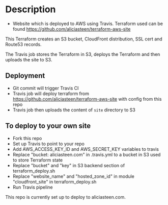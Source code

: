 # Description
- Website which is deployed to AWS using Travis. Terraform used can be found https://github.com/aliciasteen/terraform-aws-site

This Terraform creates an S3 bucket, CloudFront distribution, SSL cert and Route53 records. 

The Travis job stores the Terraform in S3, deploys the Terraform and then uploads the site to S3. 

## Deployment
- Git commit will trigger Travis CI
- Travis job will deploy terraform from https://github.com/aliciasteen/terraform-aws-site with config from this repo
- Travis job then uploads the content of `site` directory to S3

## To deploy to your own site
- Fork this repo
- Set up Travis to point to your repo
- Add AWS_ACCESS_KEY_ID and AWS_SECRET_KEY variables to travis
- Replace "bucket: aliciasteen.com" in .travis.yml to a bucket in S3 used to store Terraform state
- Replace "bucket" and "key" in S3 backend section of terraform_deploy.sh
- Replace "website_name" and "hosted_zone_id" in module "cloudfront_site" in terraform_deploy.sh 
- Run Travis pipeline

This repo is currently set up to deploy to aliciasteen.com. 

